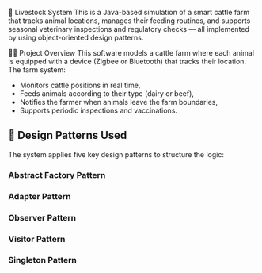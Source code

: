 🐄 Livestock System
This is a Java-based simulation of a smart cattle farm that tracks animal locations, manages their feeding routines, and supports seasonal veterinary inspections and regulatory checks — all implemented by using object-oriented design patterns.

👨‍🌾 Project Overview
This software models a cattle farm where each animal is equipped with a device (Zigbee or Bluetooth) that tracks their location. 
The farm system:
  - Monitors cattle positions in real time,
  - Feeds animals according to their type (dairy or beef),
  - Notifies the farmer when animals leave the farm boundaries,
  - Supports periodic inspections and vaccinations.

## 🧠 Design Patterns Used

The system applies five key design patterns to structure the logic:
  ###  Abstract Factory Pattern
  ###  Adapter Pattern
  ###  Observer Pattern
  ###  Visitor Pattern
  ###  Singleton Pattern
